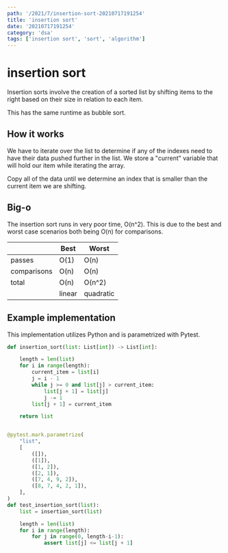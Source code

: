 ```yaml
---
path: '/2021/7/insertion-sort-20210717191254'
title: 'insertion sort'
date: '20210717191254'
category: 'dsa'
tags: ['insertion sort', 'sort', 'algorithm']
---
```


# insertion sort
Insertion sorts involve the creation of a sorted list by shifting items to the right
based on their size in relation to each item.

This has the same runtime as bubble sort.

## How it works
We have to iterate over the list to determine if any of the indexes need to have
their data pushed further in the list. We store a "current" variable that will hold
our item while iterating the array.

Copy all of the data until we determine an index that is smaller than the current
item we are shifting.

## Big-o
The insertion sort runs in very poor time, O(n^2). This is due to the best and worst
case scenarios both being O(n) for comparisons.


|    | Best | Worst |
|----|------|-------|
| passes | O(1) | O(n) |
| comparisons | O(n) | O(n) |
| total | O(n) | O(n^2) |
| | linear | quadratic |

## Example implementation
This implementation utilizes Python and is parametrized with Pytest.

```python
def insertion_sort(list: List[int]) -> List[int]:

    length = len(list)
    for i in range(length):
        current_item = list[i]
        j = i - 1
        while j >= 0 and list[j] > current_item:
            list[j + 1] = list[j]
            j -= 1
        list[j + 1] = current_item

    return list


@pytest.mark.parametrize(
    "list",
    [
        ([]),
        ([1]),
        ([1, 2]),
        ([2, 1]),
        ([7, 4, 9, 2]),
        ([8, 7, 4, 2, 1]),
    ],
)
def test_insertion_sort(list):
    list = insertion_sort(list)

    length = len(list)
    for i in range(length):
        for j in range(0, length-i-1):
            assert list[j] <= list[j + 1]
```

